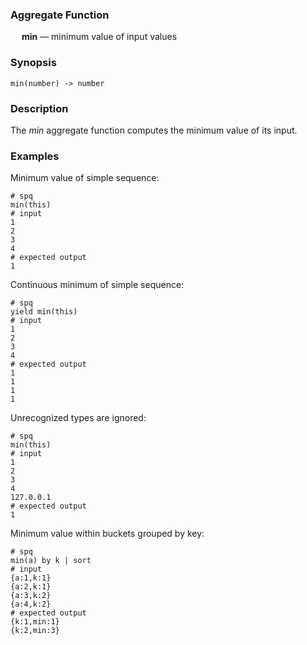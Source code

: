 ### Aggregate Function

&emsp; **min** &mdash; minimum value of input values

### Synopsis
```
min(number) -> number
```

### Description

The _min_ aggregate function computes the minimum value of its input.

### Examples

Minimum value of simple sequence:
```mdtest-spq
# spq
min(this)
# input
1
2
3
4
# expected output
1
```

Continuous minimum of simple sequence:
```mdtest-spq
# spq
yield min(this)
# input
1
2
3
4
# expected output
1
1
1
1
```

Unrecognized types are ignored:
```mdtest-spq
# spq
min(this)
# input
1
2
3
4
127.0.0.1
# expected output
1
```

Minimum value within buckets grouped by key:
```mdtest-spq
# spq
min(a) by k | sort
# input
{a:1,k:1}
{a:2,k:1}
{a:3,k:2}
{a:4,k:2}
# expected output
{k:1,min:1}
{k:2,min:3}
```
